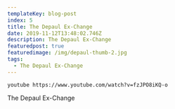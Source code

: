 ```yaml
---
templateKey: blog-post
index: 5
title: The Depaul Ex-Change
date: 2019-11-12T13:48:02.746Z
description: The Depaul Ex-Change
featuredpost: true
featuredimage: /img/depaul-thumb-2.jpg
tags:
  - The Depaul Ex-Change
---
```

`youtube https://www.youtube.com/watch?v=fzJPO8iKQ-o`

The Depaul Ex-Change
